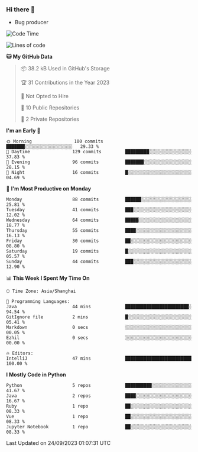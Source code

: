 ### Hi there 👋
* Bug producer
<!--START_SECTION:waka-->
![Code Time](http://img.shields.io/badge/Code%20Time-914%20hrs%2023%20mins-blue)

![Lines of code](https://img.shields.io/badge/From%20Hello%20World%20I%27ve%20Written-79.9%20thousand%20lines%20of%20code-blue)

**🐱 My GitHub Data** 

> 📦 38.2 kB Used in GitHub's Storage 
 > 
> 🏆 31 Contributions in the Year 2023
 > 
> 🚫 Not Opted to Hire
 > 
> 📜 10 Public Repositories 
 > 
> 🔑 2 Private Repositories 
 > 
**I'm an Early 🐤** 

```text
🌞 Morning                100 commits         ███████░░░░░░░░░░░░░░░░░░   29.33 % 
🌆 Daytime                129 commits         █████████░░░░░░░░░░░░░░░░   37.83 % 
🌃 Evening                96 commits          ███████░░░░░░░░░░░░░░░░░░   28.15 % 
🌙 Night                  16 commits          █░░░░░░░░░░░░░░░░░░░░░░░░   04.69 % 
```
📅 **I'm Most Productive on Monday** 

```text
Monday                   88 commits          ██████░░░░░░░░░░░░░░░░░░░   25.81 % 
Tuesday                  41 commits          ███░░░░░░░░░░░░░░░░░░░░░░   12.02 % 
Wednesday                64 commits          █████░░░░░░░░░░░░░░░░░░░░   18.77 % 
Thursday                 55 commits          ████░░░░░░░░░░░░░░░░░░░░░   16.13 % 
Friday                   30 commits          ██░░░░░░░░░░░░░░░░░░░░░░░   08.80 % 
Saturday                 19 commits          █░░░░░░░░░░░░░░░░░░░░░░░░   05.57 % 
Sunday                   44 commits          ███░░░░░░░░░░░░░░░░░░░░░░   12.90 % 
```


📊 **This Week I Spent My Time On** 

```text
🕑︎ Time Zone: Asia/Shanghai

💬 Programming Languages: 
Java                     44 mins             ████████████████████████░   94.54 % 
GitIgnore file           2 mins              █░░░░░░░░░░░░░░░░░░░░░░░░   05.41 % 
Markdown                 0 secs              ░░░░░░░░░░░░░░░░░░░░░░░░░   00.05 % 
Ezhil                    0 secs              ░░░░░░░░░░░░░░░░░░░░░░░░░   00.00 % 

🔥 Editors: 
IntelliJ                 47 mins             █████████████████████████   100.00 % 
```

**I Mostly Code in Python** 

```text
Python                   5 repos             ██████████░░░░░░░░░░░░░░░   41.67 % 
Java                     2 repos             ████░░░░░░░░░░░░░░░░░░░░░   16.67 % 
Ruby                     1 repo              ██░░░░░░░░░░░░░░░░░░░░░░░   08.33 % 
Vue                      1 repo              ██░░░░░░░░░░░░░░░░░░░░░░░   08.33 % 
Jupyter Notebook         1 repo              ██░░░░░░░░░░░░░░░░░░░░░░░   08.33 % 
```




 Last Updated on 24/09/2023 01:07:31 UTC
<!--END_SECTION:waka-->
